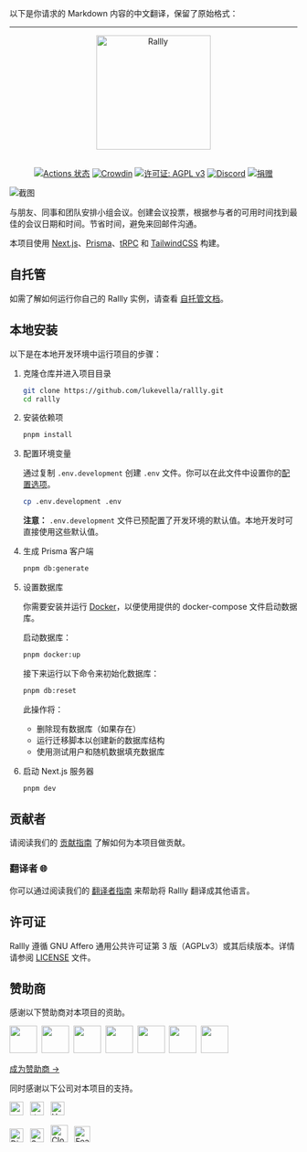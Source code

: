 以下是你请求的 Markdown 内容的中文翻译，保留了原始格式：

---

<div align="center">

<img src="./assets/images/logo-color.svg" width="200px" alt="Rallly" />

</div>
<br />
<div align="center">

[![Actions 状态](https://github.com/lukevella/rallly/actions/workflows/ci.yml/badge.svg)](https://github.com/lukevella/rallly/actions)
[![Crowdin](https://badges.crowdin.net/rallly/localized.svg)](https://crowdin.com/project/rallly)
[![许可证: AGPL v3](https://img.shields.io/badge/许可证-AGPL_v3-orange.svg)](https://www.gnu.org/licenses/agpl-3.0)
[![Discord](https://img.shields.io/badge/-加入聊天-7289DA?logo=discord&logoColor=white)](https://discord.gg/uzg4ZcHbuM)
[![捐赠](https://img.shields.io/badge/-使用Paypal捐赠-white?logo=paypal)](https://www.paypal.com/donate/?hosted_button_id=7QXP2CUBLY88E)

</div>

![截图](https://github.com/user-attachments/assets/baafea52-c4da-43bb-96ef-50840f1c0c03)

与朋友、同事和团队安排小组会议。创建会议投票，根据参与者的可用时间找到最佳的会议日期和时间。节省时间，避免来回邮件沟通。

本项目使用 [Next.js](https://github.com/vercel/next.js/)、[Prisma](https://github.com/prisma/prisma)、[tRPC](https://github.com/trpc/trpc) 和 [TailwindCSS](https://github.com/tailwindlabs/tailwindcss) 构建。

## 自托管

如需了解如何运行你自己的 Rallly 实例，请查看 [自托管文档](https://support.rallly.co/self-hosting)。

## 本地安装

以下是在本地开发环境中运行项目的步骤：

1. 克隆仓库并进入项目目录

   ```bash
   git clone https://github.com/lukevella/rallly.git
   cd rallly
   ```

2. 安装依赖项

   ```bash
   pnpm install
   ```

3. 配置环境变量

   通过复制 `.env.development` 创建 `.env` 文件。你可以在此文件中设置你的[配置选项](https://support.rallly.co/self-hosting/configuration-options)。

   ```bash
   cp .env.development .env
   ```

   **注意：** `.env.development` 文件已预配置了开发环境的默认值。本地开发时可直接使用这些默认值。

4. 生成 Prisma 客户端

   ```bash
   pnpm db:generate
   ```

5. 设置数据库

   你需要安装并运行 [Docker](https://docs.docker.com/get-docker/)，以便使用提供的 docker-compose 文件启动数据库。

   启动数据库：

   ```bash
   pnpm docker:up
   ```

   接下来运行以下命令来初始化数据库：

   ```bash
   pnpm db:reset
   ```

   此操作将：

   - 删除现有数据库（如果存在）
   - 运行迁移脚本以创建新的数据库结构
   - 使用测试用户和随机数据填充数据库

6. 启动 Next.js 服务器

   ```bash
   pnpm dev
   ```

## 贡献者

请阅读我们的 [贡献指南](CONTRIBUTING.md) 了解如何为本项目做贡献。

### 翻译者 🌐

你可以通过阅读我们的 [翻译者指南](https://support.rallly.co/contribute/translations) 来帮助将 Rallly 翻译成其他语言。

## 许可证

Rallly 遵循 GNU Affero 通用公共许可证第 3 版（AGPLv3）或其后续版本。详情请参阅 [LICENSE](LICENSE) 文件。

## 赞助商

感谢以下赞助商对本项目的资助。

<a href="https://github.com/coderabbitai" target="_blank"><img src="https://avatars.githubusercontent.com/u/132028505?s=200&v=4" width="48" height="48" /></a>&nbsp;
<a href="https://github.com/cpnielsen" target="_blank"><img src="https://avatars.githubusercontent.com/u/1258576?v=4" width="48" height="48" /></a>&nbsp;
<a href="https://github.com/iamericfletcher" target="_blank"><img src="https://avatars.githubusercontent.com/u/64165327?v=4" width="48" height="48" /></a>&nbsp;
<a href="https://github.com/arcticFox-git" target="_blank"><img src="https://avatars.githubusercontent.com/u/86988982?v=4" width="48" height="48" /></a>&nbsp;
<a href="https://github.com/zakwear" target="_blank"><img src="https://avatars.githubusercontent.com/u/55545774?v=4" width="48" height="48" /></a>&nbsp;
<a href="https://github.com/jonnymarshall" target="_blank"><img src="https://avatars.githubusercontent.com/u/42963069?v=4" width="48" height="48" /></a>&nbsp;
<a href="https://github.com/maximelouet" target="_blank"><img src="https://avatars.githubusercontent.com/u/8074940?v=4" width="48" height="48" /></a>&nbsp;

[成为赞助商 &rarr;](https://github.com/sponsors/lukevella)

同时感谢以下公司对本项目的支持。

<p>
<a href="https://appwrite.io?utm_source=rallly"><img src="./assets/images/appwrite.svg" alt="appwrite" height="24" /></a>&nbsp;&nbsp;&nbsp;<!--
--><a href="https://vercel.com/?utm_source=rallly&utm_campaign=oss"><img src="./assets/images/vercel-logotype-dark.svg#gh-light-mode-only" alt="由 Vercel 提供支持" height="24" /></a>&nbsp;&nbsp;&nbsp;<!--
--><a href="https://ura.design?utm_source=rallly"><img height="24" alt="Ura Design" src="./assets/images/ura-logo-blue.svg"></a>
</p>
<p>
<a href="https://m.do.co/c/f91efc9c9e50"><img src="./assets/images/digitalocean-logo.svg" alt="Digital Ocean" height="24" /></a>&nbsp;&nbsp;&nbsp;<!--
--><a href="https://sentry.io?utm_source=rallly"><img src="./assets/images/sentry.svg" alt="Sentry" height="24" /></a>&nbsp;&nbsp;&nbsp;<!--
--><a href="https://cloudron.io?utm_source=rallly"><img src="./assets/images/cloudron-logo.svg" alt="Cloudron" height="30"></a>&nbsp;&nbsp;&nbsp;<!--
--><a href="https://featurebase.app?utm_source=rallly"><img src="./assets/images/featurebase.svg" alt="Featurebase" height="28"></a>
</p>